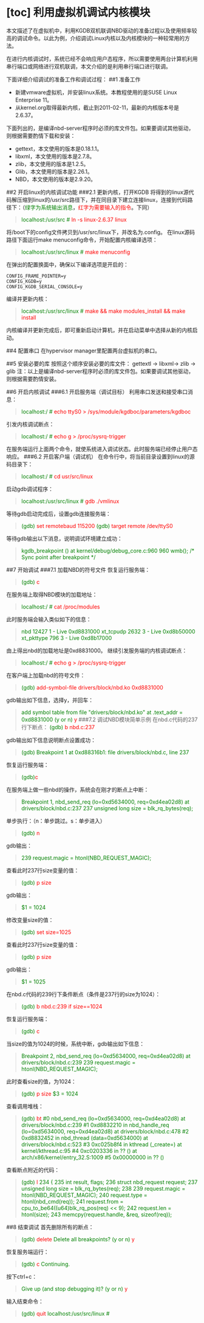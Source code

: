 [toc]
利用虚拟机调试内核模块
=
本文描述了在虚拟机中，利用KGDB双机联调NBD驱动的准备过程以及使用频率较高的调试命令。以此为例，介绍调试Linux内核以及内核模块的一种较常用的方法。

在进行内核调试时，系统已经不会响应用户态程序，所以需要使用两台计算机利用串行端口或网络进行双机联调，本文介绍的是利用串行端口进行联调。

下面详细介绍调试的准备工作和调试过程：
##1	准备工作
- 新建vmware虚拟机，并安装linux系统。本教程使用的是SUSE Linux Enterprise 11。
- 从kernel.org取得最新内核，截止到2011-02-11，最新的内核版本号是2.6.37。

下面列出的，是编译nbd-server程序时必须的库文件包。如果要调试其他驱动，则根据需要酌情下载和安装：

- gettext，本文使用的版本是0.18.1.1。
- libxml，本文使用的版本是2.7.8。
- zlib，本文使用的版本是1.2.5。
- Glib，本文使用的版本是2.26.1。
- NBD，本文使用的版本是2.9.20。

##2	开启linux的内核调试功能
###2.1	更新内核，打开KGDB
将得到的linux源代码解压缩到linux的/usr/src路径下，并在同目录下建立连接linux，连接到代码路径下：（<font color="green">绿字为系统输出消息</font>，<font color="red">红字为需要输入的指令</font>。下同）
><font color="green">localhost:/usr/src #</font> <font color="red">ln -s linux-2.6.37 linux</font>

将/boot下的config文件拷贝到/usr/src/linux下，并改名为.config。
在linux源码路径下面运行make menuconfig命令，开始配置内核编译选项：
><font color="green">localhost:/usr/src/linux # </font><font color="red">make menuconfig</font>

在弹出的配置换面中，确保以下编译选项是开启的：
```
CONFIG_FRAME_POINTER=y
CONFIG_KGDB=y
CONFIG_KGDB_SERIAL_CONSOLE=y
```
编译并更新内核：
><font color="green">localhost:/usr/src/linux # </font><font color="red">make && make modules_install && make install</font>

内核编译并更新完成后，即可重新启动计算机，并在启动菜单中选择从新的内核启动。

##4 配置串口
在hypervisor manager里配置两台虚拟机的串口。

##5	安装必要的库
按照这个顺序安装必要的库文件： gettextl -> libxml-> zlib -> glib
注：以上是编译nbd-server程序时必须的库文件包。如果要调试其他驱动，则根据需要酌情安装。

##6	开启内核调试
###6.1	开启服务端（调试目标）
利用串口发送和接受串口消息：
><font color="green"> localhost:/ # </font><font color="red">echo ttyS0 > /sys/module/kgdboc/parameters/kgdboc</font>

引发内核调试断点：
><font color="green">localhost:/ # </font><font color="red">echo g > /proc/sysrq-trigger</font>

在服务端运行上面两个命令，就使系统进入调试状态。此时服务端已经停止用户态响应。
###6.2	开启客户端（调试机）
在命令行中，将当前目录设置到linux的源码目录下：
><font color="green">  localhost:/ # </font><font color="red">cd usr/src/linux</font>

启动gdb调试程序：
> <font color="green">localhost:/usr/src/linux # </font><font color="red"> gdb ./vmlinux</font>

等待gdb启动完成后，设置gdb连接服务端：
><font color="green">(gdb) </font><font color="red">set remotebaud 115200</font>
<font color="green">(gdb) </font><font color="red">target remote /dev/ttyS0</font>

等待gdb输出以下消息，说明调试环境建立成功：
><font color="green">kgdb_breakpoint () at kernel/debug/debug_core.c:960
        960		wmb(); /* Sync point after breakpoint */</font>

##7	开始调试
###7.1	加载NBD的符号文件
恢复运行服务端：
><font color="green">(gdb) </font><font color="red">c</font>

在服务端上取得NBD模块的加载地址：
><font color="green">localhost:/ # </font><font color="red">cat /proc/modules</font>

此时服务端会输入类似如下的信息：
><font color="green">nbd 12427 1 - Live 0xd8831000
xt_tcpudp 2632 3 - Live 0xd8b50000
xt_pkttype 796 3 - Live 0xd8b17000</font>

由上得出nbd的加载地址是0xd8831000。
继续引发服务端的内核调试断点：
><font color="green">localhost:/ # </font><font color="red">echo g > /proc/sysrq-trigger</font>

在客户端上加载nbd的符号文件：
><font color="green"> (gdb) </font><font color="red">add-symbol-file drivers/block/nbd.ko 0xd8831000</font>

gdb输出如下信息，选择y，并回车：
><font color="green">add symbol table from file "drivers/block/nbd.ko" at
        .text_addr = 0xd8831000
        (y or n) </font><font color="red">y</font>
###7.2	 调试NBD模块简单示例
在nbd.c代码的237行下断点：
><font color="green"> (gdb) </font><font color="red">b nbd.c:237  </font>      

gdb输出如下信息说明断点设置成功：
><font color="green"> (gdb) Breakpoint 1 at 0xd88316b1: file drivers/block/nbd.c, line 237</font>

恢复运行服务端：
><font color="green">(gdb)</font><font color="red">c</font> 

在服务端上做一些nbd的操作，系统会在刚才的断点上中断：
><font color="green"> Breakpoint 1, nbd_send_req (lo=0xd5634000, req=0xd4ea02d8)
        at drivers/block/nbd.c:237
        237		unsigned long size = blk_rq_bytes(req);</font>

单步执行：（n：单步跳过。s：单步进入）
><font color="green">  (gdb) </font><font color="red">n</font>   

 gdb输出：
><font color="green">239		request.magic = htonl(NBD_REQUEST_MAGIC);</font> 

查看此时237行size变量的值：
><font color="green">(gdb) </font><font color="red">p size</font>  

gdb输出：
><font color="green">$1 = 1024</font> 

修改变量size的值：
><font color="green"> (gdb) </font><font color="red">set size=1025</font>  

查看此时237行size变量的值：
><font color="green">(gdb) </font><font color="red">p size</font> 

gdb输出：
><font color="green">$1 = 1025</font>

在nbd.c代码的239行下条件断点（条件是237行的size为1024）：
><font color="green">(gdb) </font><font color="red">b nbd.c:239 if size==1024</font>

恢复运行服务端：
><font color="green"> (gdb) </font><font color="red">c</font>

当size的值为1024的时候，系统中断，gdb输出如下信息：
><font color="green">Breakpoint 2, nbd_send_req (lo=0xd5634000, req=0xd4ea02d8)
        at drivers/block/nbd.c:239
        239		request.magic = htonl(NBD_REQUEST_MAGIC);</font>
        
此时查看size的值，为1024：
><font color="green">(gdb) </font><font color="red">p size</font>
        <font color="green">$3 = 1024</font>

查看调用堆栈：
><font color="green"> (gdb) </font><font color="red">bt</font>
       <font color="green"> #0  nbd_send_req (lo=0xd5634000, req=0xd4ea02d8) at drivers/block/nbd.c:239
        #1  0xd8832210 in nbd_handle_req (lo=0xd5634000, req=0xd4ea02d8)
            at drivers/block/nbd.c:478
        #2  0xd8832452 in nbd_thread (data=0xd5634000) at drivers/block/nbd.c:523
        #3  0xc025b8f4 in kthread (_create=<value optimized out>)
            at kernel/kthread.c:95
        #4  0xc0203336 in ?? () at arch/x86/kernel/entry_32.S:1009
        #5  0x00000000 in ?? ()</font>

查看断点附近的代码：
><font color="green">(gdb) </font><font color="red">l</font>
        <font color="green">234	{
        235		int result, flags;
        236		struct nbd_request request;
        237		unsigned long size = blk_rq_bytes(req);
        238	
        239		request.magic = htonl(NBD_REQUEST_MAGIC);
        240		request.type = htonl(nbd_cmd(req));
        241		request.from = cpu_to_be64((u64)blk_rq_pos(req) << 9);
        242		request.len = htonl(size);
        243		memcpy(request.handle, &req, sizeof(req));
</font>

##8	结束调试
首先删除所有的断点：
><font color="green">(gdb)</font><font color="red"> delete</font>
        <font color="green">Delete all breakpoints? (y or n) </font><font color="red">y</font>

恢复服务端运行：
><font color="green">(gdb) </font><font color="red">c</font>
        <font color="green">Continuing.</font>

按下ctrl+c：
><font color="green">Give up (and stop debugging it)? (y or n)</font><font color="red"> y</font>

输入结束命令：
><font color="green">(gdb) </font><font color="red">quit</font>
<font color="green">localhost:/usr/src/linux #</font>



